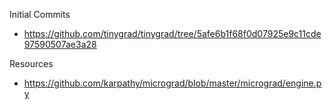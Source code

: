 Initial Commits
- https://github.com/tinygrad/tinygrad/tree/5afe6b1f68f0d07925e9c11cde97590507ae3a28

Resources
- https://github.com/karpathy/micrograd/blob/master/micrograd/engine.py

